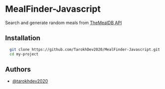 
# MealFinder-Javascript

Search and generate random meals from [TheMealDB API](https://www.themealdb.com)


## Installation

```bash
  git clone https://github.com/TarokhDev2020/MealFinder-Javascript.git
  cd my-project
```

## Authors

- [@tarokhdev2020](https://www.github.com/TarokhDev2020)
